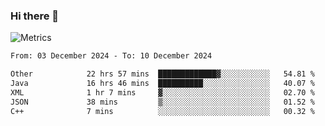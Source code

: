 ### Hi there 👋

![Metrics](https://github.com/radoapx/radoapx/blob/main/github-metrics.svg)

<!--START_SECTION:waka-->

```txt
From: 03 December 2024 - To: 10 December 2024

Other            22 hrs 57 mins  █████████████▓░░░░░░░░░░░   54.81 %
Java             16 hrs 46 mins  ██████████░░░░░░░░░░░░░░░   40.07 %
XML              1 hr 7 mins     ▓░░░░░░░░░░░░░░░░░░░░░░░░   02.70 %
JSON             38 mins         ▒░░░░░░░░░░░░░░░░░░░░░░░░   01.52 %
C++              7 mins          ░░░░░░░░░░░░░░░░░░░░░░░░░   00.32 %
```

<!--END_SECTION:waka-->

<!--
**radoapx/radoapx** is a ✨ _special_ ✨ repository because its `README.md` (this file) appears on your GitHub profile.

Here are some ideas to get you started:

- 🔭 I’m currently working on ...
- 🌱 I’m currently learning ...
- 👯 I’m looking to collaborate on ...
- 🤔 I’m looking for help with ...
- 💬 Ask me about ...
- 📫 How to reach me: ...
- 😄 Pronouns: ...
- ⚡ Fun fact: ...
-->
